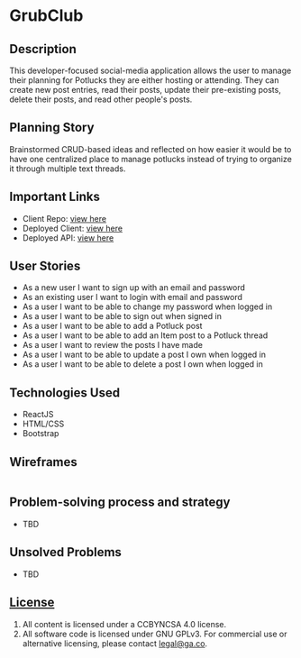 # GrubClub

## Description
This developer-focused social-media application allows the user to manage their planning for Potlucks they are either hosting or attending. They can create new post entries, read their posts, update their pre-existing posts, delete their posts, and read other people's posts.

## Planning Story
Brainstormed CRUD-based ideas and reflected on how easier it would be to have one centralized place to manage potlucks instead of trying to organize it through multiple text threads.

## Important Links
- Client Repo: [view here]()
- Deployed Client: [view here]()
- Deployed API: [view here]()

## User Stories

- As a new user I want to sign up with an email and password
- As an existing user I want to login with email and password
- As a user I want to be able to change my password when logged in
- As a user I want to be able to sign out when signed in
- As a user I want to be able to add a Potluck post
- As a user I want to be able to add an Item post to a Potluck thread
- As a user I want to review the posts I have made
- As a user I want to be able to update a post I own when logged in
- As a user I want to be able to delete a post I own when logged in

## Technologies Used
- ReactJS
- HTML/CSS
- Bootstrap

## Wireframes

![]()

## Problem-solving process and strategy
- TBD

## Unsolved Problems
- TBD

## [License](LICENSE)

1. All content is licensed under a CC­BY­NC­SA 4.0 license.
1. All software code is licensed under GNU GPLv3. For commercial use or
    alternative licensing, please contact legal@ga.co.
